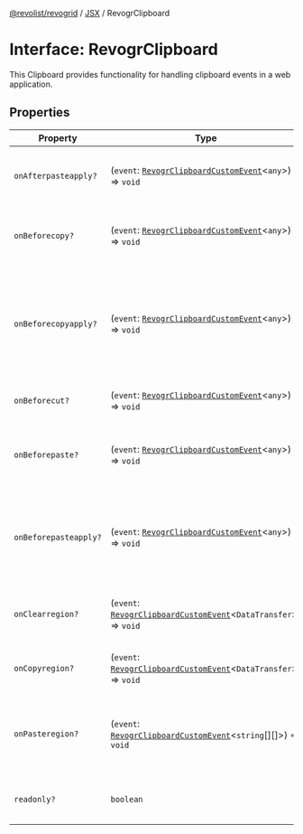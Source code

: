 [@revolist/revogrid](README.md) / [JSX](Namespace.JSX.md) / RevogrClipboard

# Interface: RevogrClipboard

This Clipboard provides functionality for handling clipboard events in a web application.

## Properties

| Property | Type | Description | Defined in |
| ------ | ------ | ------ | ------ |
| `onAfterpasteapply?` | (`event`: [`RevogrClipboardCustomEvent`](Interface.RevogrClipboardCustomEvent.md)\<`any`\>) => `void` | Paste 4. Fired after paste applied to the grid | [src/components.d.ts:1506](https://github.com/revolist/revogrid/blob/786bfc578aeb724125d022c69d878eb830c54a23/src/components.d.ts#L1506) |
| `onBeforecopy?` | (`event`: [`RevogrClipboardCustomEvent`](Interface.RevogrClipboardCustomEvent.md)\<`any`\>) => `void` | Copy 1. Fired before copy triggered | [src/components.d.ts:1512](https://github.com/revolist/revogrid/blob/786bfc578aeb724125d022c69d878eb830c54a23/src/components.d.ts#L1512) |
| `onBeforecopyapply?` | (`event`: [`RevogrClipboardCustomEvent`](Interface.RevogrClipboardCustomEvent.md)\<`any`\>) => `void` | Copy Method 1. Fired before copy applied to the clipboard from outside. | [src/components.d.ts:1519](https://github.com/revolist/revogrid/blob/786bfc578aeb724125d022c69d878eb830c54a23/src/components.d.ts#L1519) |
| `onBeforecut?` | (`event`: [`RevogrClipboardCustomEvent`](Interface.RevogrClipboardCustomEvent.md)\<`any`\>) => `void` | Cut 1. Fired before cut triggered | [src/components.d.ts:1525](https://github.com/revolist/revogrid/blob/786bfc578aeb724125d022c69d878eb830c54a23/src/components.d.ts#L1525) |
| `onBeforepaste?` | (`event`: [`RevogrClipboardCustomEvent`](Interface.RevogrClipboardCustomEvent.md)\<`any`\>) => `void` | Paste 1. Fired before paste applied to the grid | [src/components.d.ts:1532](https://github.com/revolist/revogrid/blob/786bfc578aeb724125d022c69d878eb830c54a23/src/components.d.ts#L1532) |
| `onBeforepasteapply?` | (`event`: [`RevogrClipboardCustomEvent`](Interface.RevogrClipboardCustomEvent.md)\<`any`\>) => `void` | Paste 2. Fired before paste applied to the grid and after data parsed | [src/components.d.ts:1538](https://github.com/revolist/revogrid/blob/786bfc578aeb724125d022c69d878eb830c54a23/src/components.d.ts#L1538) |
| `onClearregion?` | (`event`: [`RevogrClipboardCustomEvent`](Interface.RevogrClipboardCustomEvent.md)\<`DataTransfer`\>) => `void` | Cut 2. Clears region when cut is done | [src/components.d.ts:1542](https://github.com/revolist/revogrid/blob/786bfc578aeb724125d022c69d878eb830c54a23/src/components.d.ts#L1542) |
| `onCopyregion?` | (`event`: [`RevogrClipboardCustomEvent`](Interface.RevogrClipboardCustomEvent.md)\<`DataTransfer`\>) => `void` | Copy 2. Fired when region copied | [src/components.d.ts:1548](https://github.com/revolist/revogrid/blob/786bfc578aeb724125d022c69d878eb830c54a23/src/components.d.ts#L1548) |
| `onPasteregion?` | (`event`: [`RevogrClipboardCustomEvent`](Interface.RevogrClipboardCustomEvent.md)\<`string`[][]\>) => `void` | Paste 3. Internal method. When data region is ready pass it to the top. | [src/components.d.ts:1554](https://github.com/revolist/revogrid/blob/786bfc578aeb724125d022c69d878eb830c54a23/src/components.d.ts#L1554) |
| `readonly?` | `boolean` | If readonly mode - disabled Paste event | [src/components.d.ts:1558](https://github.com/revolist/revogrid/blob/786bfc578aeb724125d022c69d878eb830c54a23/src/components.d.ts#L1558) |

